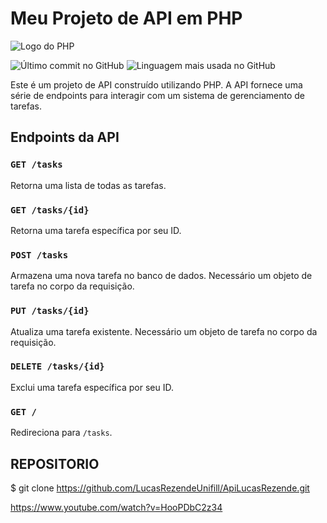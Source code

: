# Meu Projeto de API em PHP

![Logo do PHP](https://img.icons8.com/officel/80/000000/php-logo.png)

![Último commit no GitHub](https://img.shields.io/github/last-commit/usuario/repositorio)
![Linguagem mais usada no GitHub](https://img.shields.io/github/languages/top/usuario/repositorio)

Este é um projeto de API construído utilizando PHP. A API fornece uma série de endpoints para interagir com um sistema de gerenciamento de tarefas.

## Endpoints da API

### `GET /tasks`
Retorna uma lista de todas as tarefas.

### `GET /tasks/{id}`
Retorna uma tarefa específica por seu ID.

### `POST /tasks`
Armazena uma nova tarefa no banco de dados. Necessário um objeto de tarefa no corpo da requisição.


### `PUT /tasks/{id}`
Atualiza uma tarefa existente. Necessário um objeto de tarefa no corpo da requisição.

### `DELETE /tasks/{id}`
Exclui uma tarefa específica por seu ID.

### `GET /`
Redireciona para `/tasks`.

## REPOSITORIO
$ git clone https://github.com/LucasRezendeUnifill/ApiLucasRezende.git

https://www.youtube.com/watch?v=HooPDbC2z34 
